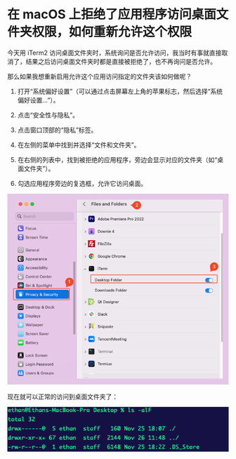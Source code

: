 # 在 macOS 上拒绝了应用程序访问桌面文件夹权限，如何重新允许这个权限

今天用 iTerm2 访问桌面文件夹时，系统询问是否允许访问，我当时有事就直接取消了，结果之后访问桌面文件夹时都是直接被拒绝了，也不再询问是否允许。

那么如果我想重新启用允许这个应用访问指定的文件夹该如何做呢？

1. 打开“系统偏好设置”（可以通过点击屏幕左上角的苹果标志，然后选择“系统偏好设置...”）。

2. 点击“安全性与隐私”。

3. 点击窗口顶部的“隐私”标签。

4. 在左侧的菜单中找到并选择“文件和文件夹”。

5. 在右侧的列表中，找到被拒绝的应用程序，旁边会显示对应的文件夹（如“桌面文件夹”）。

6. 勾选应用程序旁边的复选框，允许它访问桌面。

![SCR-20241126-ktsb-2](./assets/241126-在macOS上拒绝了应用程序访问桌面文件夹权限如何重新允许这个权限/SCR-20241126-ktsb-2.png)

现在就可以正常的访问到桌面文件夹了：

![SCR-20241126-kusi](./assets/241126-在macOS上拒绝了应用程序访问桌面文件夹权限如何重新允许这个权限/image-20241126124341977.png)
